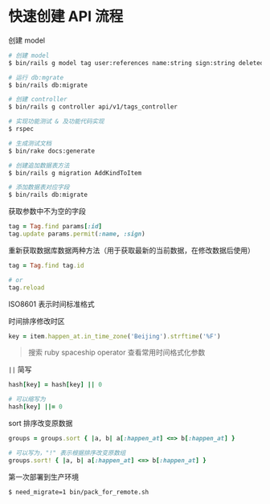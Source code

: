 # 快速创建 API 流程

创建 model

```bash
# 创建 model
$ bin/rails g model tag user:references name:string sign:string deleted_at:datetime

# 运行 db:mgrate
$ bin/rails db:migrate

# 创建 controller
$ bin/rails g controller api/v1/tags_controller

# 实现功能测试 & 及功能代码实现
$ rspec

# 生成测试文档
$ bin/rake docs:generate

# 创建追加数据表方法
$ bin/rails g migration AddKindToItem

# 添加数据表对应字段
$ bin/rails db:migrate
```

获取参数中不为空的字段

```ruby
tag = Tag.find params[:id]
tag.update params.permit(:name, :sign)
```

重新获取数据库数据两种方法（用于获取最新的当前数据，在修改数据后使用）

```ruby
tag = Tag.find tag.id

# or
tag.reload
```

ISO8601 表示时间标准格式

时间排序修改时区

```ruby
key = item.happen_at.in_time_zone('Beijing').strftime('%F')
```

> 搜索 ruby spaceship operator 查看常用时间格式化参数

`||` 简写

```ruby
hash[key] = hash[key] || 0

# 可以缩写为
hash[key] ||= 0
```

sort 排序改变原数据

```ruby
groups = groups.sort { |a, b| a[:happen_at] <=> b[:happen_at] }

# 可以写为，"!" 表示根据排序改变原数组
groups.sort! { |a, b| a[:happen_at] <=> b[:happen_at] }
```

第一次部署到生产环境

```bash
$ need_migrate=1 bin/pack_for_remote.sh
```